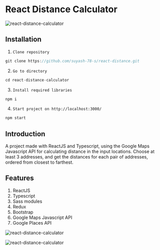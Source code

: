 # React Distance Calculator

![react-distance-calculator](https://github.com/suyash-78-s/react-distance/react-distance-calculator/blob/main/src/assets/img/print2.png?raw=true)



## Installation

1. `Clone repository`
```js 
git clone https://github.com/suyash-78-s/react-distance.git
```
2. `Go to directory`
```js 
cd react-distance-calculator
```
3. `Install required libraries`
```js 
npm i
```
4. `Start project on http://localhost:3000/`
```js 
npm start
```

## Introduction

A project made with ReactJS and Typescript, using the Google Maps Javascript API for calculating distance in the input locations. Choose at least 3 addresses, and get the distances for each pair of addresses, ordered from closest to farthest.

## Features

1. ReactJS
2. Typescript
3. Sass modules
4. Redux
5. Bootstrap
6. Google Maps Javascript API
7. Google Places API

![react-distance-calculator](https://github.com/arturguimaraes/react-distance-calculator/blob/main/src/assets/img/print1.png?raw=true)

![react-distance-calculator](https://github.com/arturguimaraes/react-distance-calculator/blob/main/src/assets/img/print3.png?raw=true)
